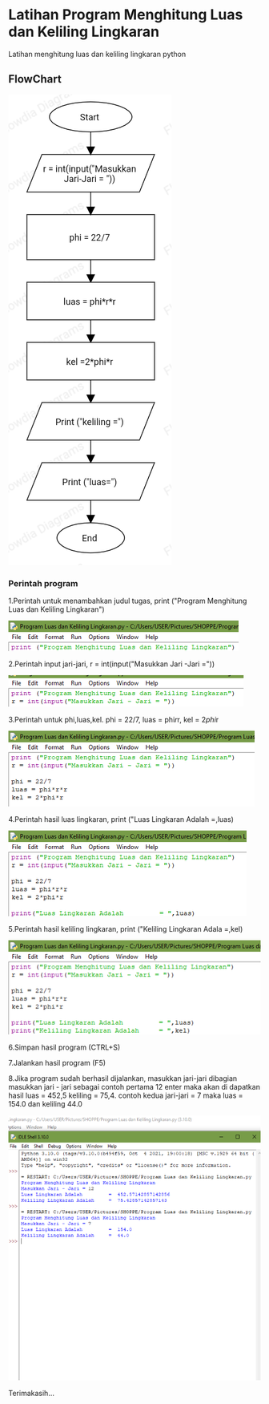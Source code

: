# Latihan Program Menghitung Luas dan Keliling Lingkaran
Latihan menghitung luas dan keliling lingkaran python
## FlowChart
![Gambar1](Screenshot/flowchart.png)
### Perintah program
1.Perintah untuk menambahkan judul tugas, print ("Program Menghitung Luas dan Keliling Lingkaran")


![Gambar2](Screenshot/Ss1.png)


2.Perintah input jari-jari, r = int(input("Masukkan Jari -Jari ="))


![Gambar3](Screenshot/Ss2.png)


3.Perintah untuk phi,luas,kel. phi = 22/7, luas = phi*r*r, kel = 2*phi*r


![Gambar4](Screenshot/Ss3.png)


4.Perintah hasil luas lingkaran, print ("Luas Lingkaran Adalah =,luas)


![gambar5](Screenshot/Ss4.png)


5.Perintah hasil keliling lingkaran, print ("Keliling Lingkaran Adala =,kel)


![Gamabar6](Screenshot/Ss5.png)


6.Simpan hasil program (CTRL+S)


7.Jalankan hasil program (F5)


8.Jika program sudah berhasil dijalankan, masukkan jari-jari dibagian masukkan jari - jari sebagai contoh pertama 12 enter maka akan di dapatkan hasil luas = 452,5 keliling = 75,4. contoh kedua jari-jari = 7 maka luas = 154.0 dan keliling 44.0


![Gambar7](Screenshot/Ss6.png)


Terimakasih...